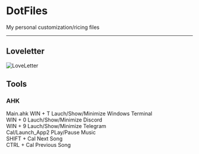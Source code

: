 # DotFiles  
My personal customization/ricing files  

-------
## Loveletter
![LoveLetter](https://i.imgur.com/MdqWnh0.png)

## Tools
### AHK  
  Main.ahk
    WIN + T   Lauch/Show/Minimize Windows Terminal  
    WIN + 0   Lauch/Show/Minimize Discord  
    WIN + 9   Lauch/Show/Minimize Telegram  
    Cal/Launch_App2 PLay/Pause Music  
    SHIFT + Cal     Next Song  
    CTRL + Cal      Previous Song  
